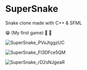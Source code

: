 # SuperSnake
Snake clone made with C++ & SFML 

:grin: (My first game)
:snake: :apple: 

![SuperSnake_PVsJtggzUC](https://user-images.githubusercontent.com/72498122/192173227-8152be4e-523b-4182-b50a-9fc9c9379910.png)

![SuperSnake_FI3DFce5QM](https://user-images.githubusercontent.com/72498122/192173229-dab6eb35-9d06-456e-8589-8546f72ff06a.png)

![SuperSnake_rD2sNJgeaR](https://user-images.githubusercontent.com/72498122/192173232-b6b10ed6-b0ce-4f24-ab0c-1559b13d13aa.png)
